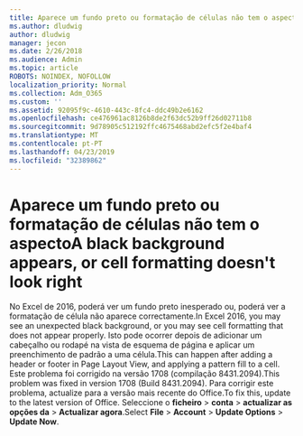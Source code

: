 ```yaml
---
title: Aparece um fundo preto ou formatação de células não tem o aspecto
ms.author: dludwig
author: dludwig
manager: jecon
ms.date: 2/26/2018
ms.audience: Admin
ms.topic: article
ROBOTS: NOINDEX, NOFOLLOW
localization_priority: Normal
ms.collection: Adm_O365
ms.custom: ''
ms.assetid: 92095f9c-4610-443c-8fc4-ddc49b2e6162
ms.openlocfilehash: ce476961ac8126b8de2f63dc52b9ff26d02711b8
ms.sourcegitcommit: 9d78905c512192ffc4675468abd2efc5f2e4baf4
ms.translationtype: MT
ms.contentlocale: pt-PT
ms.lasthandoff: 04/23/2019
ms.locfileid: "32389862"
---
```

# <a name="a-black-background-appears-or-cell-formatting-doesnt-look-right"></a><span data-ttu-id="924e2-102">Aparece um fundo preto ou formatação de células não tem o aspecto</span><span class="sxs-lookup"><span data-stu-id="924e2-102">A black background appears, or cell formatting doesn't look right</span></span>

<span data-ttu-id="924e2-103">No Excel de 2016, poderá ver um fundo preto inesperado ou, poderá ver a formatação de célula não aparece correctamente.</span><span class="sxs-lookup"><span data-stu-id="924e2-103">In Excel 2016, you may see an unexpected black background, or you may see cell formatting that does not appear properly.</span></span> <span data-ttu-id="924e2-104">Isto pode ocorrer depois de adicionar um cabeçalho ou rodapé na vista de esquema de página e aplicar um preenchimento de padrão a uma célula.</span><span class="sxs-lookup"><span data-stu-id="924e2-104">This can happen after adding a header or footer in Page Layout View, and applying a pattern fill to a cell.</span></span> <span data-ttu-id="924e2-105">Este problema foi corrigido na versão 1708 (compilação 8431.2094).</span><span class="sxs-lookup"><span data-stu-id="924e2-105">This problem was fixed in version 1708 (Build 8431.2094).</span></span> <span data-ttu-id="924e2-106">Para corrigir este problema, actualize para a versão mais recente do Office.</span><span class="sxs-lookup"><span data-stu-id="924e2-106">To fix this, update to the latest version of Office.</span></span> <span data-ttu-id="924e2-107">Seleccione o **ficheiro** \> **conta** \> **actualizar as opções da** \> **Actualizar agora**.</span><span class="sxs-lookup"><span data-stu-id="924e2-107">Select **File** \> **Account** \> **Update Options** \> **Update Now**.</span></span>
  

